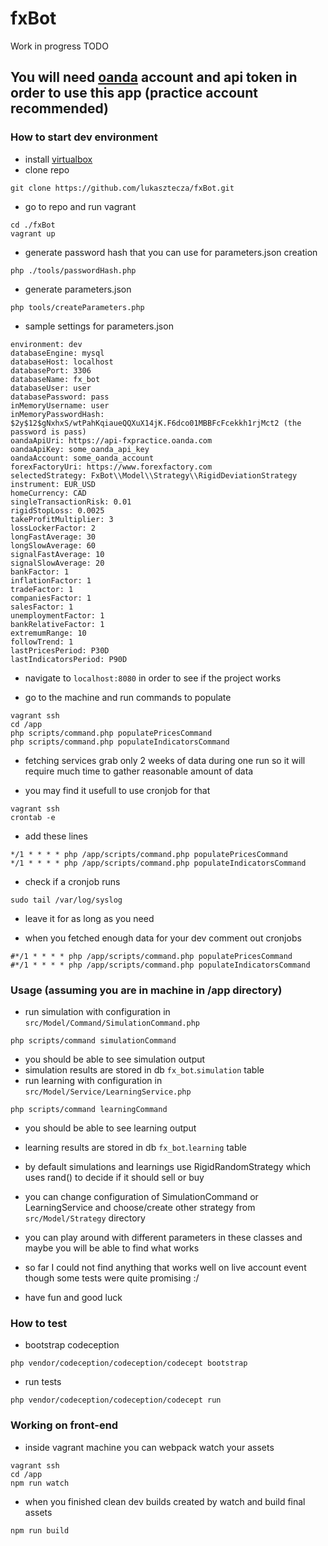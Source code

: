 # fxBot
Work in progress
TODO

## You will need [oanda](https://www.oanda.com/forex-trading/platform/fxtrade-demo-platform) account and api token in order to use this app (practice account recommended)

### How to start dev environment
- install [virtualbox](https://www.virtualbox.org/)
- clone repo
```
git clone https://github.com/lukasztecza/fxBot.git
```

- go to repo and run vagrant
```
cd ./fxBot
vagrant up
```

- generate password hash that you can use for parameters.json creation
```
php ./tools/passwordHash.php
```

- generate parameters.json
```
php tools/createParameters.php
```

- sample settings for parameters.json
```
environment: dev
databaseEngine: mysql
databaseHost: localhost
databasePort: 3306
databaseName: fx_bot
databaseUser: user
databasePassword: pass
inMemoryUsername: user
inMemoryPasswordHash: $2y$12$gNxhxS/wtPahKqiaueQQXuX14jK.F6dco01MBBFcFcekkh1rjMct2 (the password is pass)
oandaApiUri: https://api-fxpractice.oanda.com
oandaApiKey: some_oanda_api_key
oandaAccount: some_oanda_account
forexFactoryUri: https://www.forexfactory.com
selectedStrategy: FxBot\\Model\\Strategy\\RigidDeviationStrategy
instrument: EUR_USD
homeCurrency: CAD
singleTransactionRisk: 0.01
rigidStopLoss: 0.0025
takeProfitMultiplier: 3
lossLockerFactor: 2
longFastAverage: 30
longSlowAverage: 60
signalFastAverage: 10
signalSlowAverage: 20
bankFactor: 1
inflationFactor: 1
tradeFactor: 1
companiesFactor: 1
salesFactor: 1
unemploymentFactor: 1
bankRelativeFactor: 1
extremumRange: 10
followTrend: 1
lastPricesPeriod: P30D
lastIndicatorsPeriod: P90D
```

- navigate to `localhost:8080` in order to see if the project works

- go to the machine and run commands to populate
```
vagrant ssh
cd /app
php scripts/command.php populatePricesCommand
php scripts/command.php populateIndicatorsCommand
```

- fetching services grab only 2 weeks of data during one run so it will require much time to gather reasonable amount of data

- you may find it usefull to use cronjob for that
```
vagrant ssh
crontab -e
```

- add these lines
```
*/1 * * * * php /app/scripts/command.php populatePricesCommand
*/1 * * * * php /app/scripts/command.php populateIndicatorsCommand
```

- check if a cronjob runs
```
sudo tail /var/log/syslog
```

- leave it for as long as you need

- when you fetched enough data for your dev comment out cronjobs
```
#*/1 * * * * php /app/scripts/command.php populatePricesCommand
#*/1 * * * * php /app/scripts/command.php populateIndicatorsCommand
```

### Usage (assuming you are in machine in /app directory)
- run simulation with configuration in `src/Model/Command/SimulationCommand.php`
```
php scripts/command simulationCommand
```
- you should be able to see simulation output
- simulation results are stored in db `fx_bot`.`simulation` table
- run learning with configuration in `src/Model/Service/LearningService.php`
```
php scripts/command learningCommand
```
- you should be able to see learning output
- learning results are stored in db `fx_bot`.`learning` table
- by default simulations and learnings use RigidRandomStrategy which uses rand() to decide if it should sell or buy
- you can change configuration of SimulationCommand or LearningService and choose/create other strategy from `src/Model/Strategy` directory
- you can play around with different parameters in these classes and maybe you will be able to find what works
- so far I could not find anything that works well on live account event though some tests were quite promising :/

- have fun and good luck

### How to test
- bootstrap codeception
```
php vendor/codeception/codeception/codecept bootstrap
```

- run tests
```
php vendor/codeception/codeception/codecept run
```

### Working on front-end
- inside vagrant machine you can webpack watch your assets
```
vagrant ssh
cd /app
npm run watch
```

- when you finished clean dev builds created by watch and build final assets
```
npm run build
```
